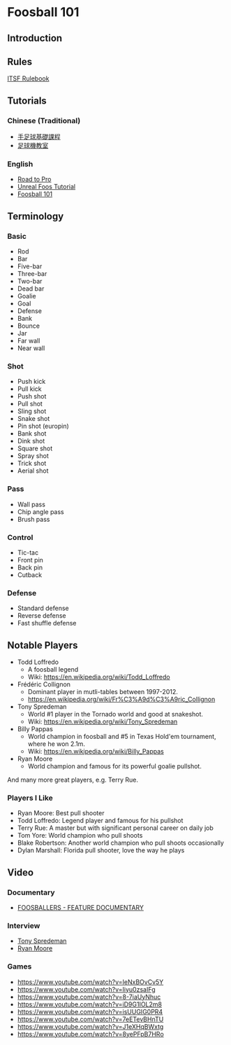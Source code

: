 # Foosball 101

## Introduction

## Rules

[ITSF Rulebook](https://www.tablesoccer.org/rules/documents/2016_Rulebook.pdf)

## Tutorials

### Chinese (Traditional)

- [手足球基礎課程](https://www.youtube.com/playlist?list=PLcbXZ6Z529q5D2NZaQQvr7GlEYrXnjl3x)
- [足球機教室](https://www.youtube.com/playlist?list=PLnKtDrpdcvNGmQSK7GumKsZ-QJSQFPS0K)

### English

- [Road to Pro](https://www.youtube.com/playlist?list=PLKaEfS35UByVqhNKgnW_yz4jNRqj97hoO)
- [Unreal Foos Tutorial](https://www.youtube.com/playlist?list=PL32C2818A77DC5F60)
- [Foosball 101](https://www.youtube.com/playlist?list=PLUuwRQL0EOk9d3xQQwjyc6fysKEsxqfXm)

## Terminology

### Basic

- Rod
- Bar
- Five-bar
- Three-bar
- Two-bar
- Dead bar
- Goalie
- Goal
- Defense
- Bank
- Bounce
- Jar
- Far wall
- Near wall

### Shot

- Push kick
- Pull kick
- Push shot
- Pull shot
- Sling shot
- Snake shot
- Pin shot (europin)
- Bank shot
- Dink shot
- Square shot
- Spray shot
- Trick shot
- Aerial shot

### Pass

- Wall pass
- Chip angle pass
- Brush pass

### Control

- Tic-tac
- Front pin
- Back pin
- Cutback

### Defense

- Standard defense
- Reverse defense
- Fast shuffle defense

## Notable Players

- Todd Loffredo
  - A foosball legend
  - Wiki: <https://en.wikipedia.org/wiki/Todd_Loffredo>
- Frédéric Collignon
  - Dominant player in mutli-tables between 1997-2012.
  - <https://en.wikipedia.org/wiki/Fr%C3%A9d%C3%A9ric_Collignon>
- Tony Spredeman
  - World #1 player in the Tornado world and good at snakeshot.
  - Wiki: <https://en.wikipedia.org/wiki/Tony_Spredeman>
- Billy Pappas
  - World champion in foosball and #5 in Texas Hold'em tournament, where he won 2.1m.
  - Wiki: <https://en.wikipedia.org/wiki/Billy_Pappas>
- Ryan Moore
  - World champion and famous for its powerful goalie pullshot.

And many more great players, e.g. Terry Rue.

### Players I Like

- Ryan Moore: Best pull shooter
- Todd Loffredo: Legend player and famous for his pullshot
- Terry Rue: A master but with significant personal career on daily job
- Tom Yore: World champion who pull shoots
- Blake Robertson: Another world champion who pull shoots occasionally
- Dylan Marshall: Florida pull shooter, love the way he plays

## Video

### Documentary

- [FOOSBALLERS - FEATURE DOCUMENTARY](https://foosballersmovie.com/)

### Interview

- [Tony Spredeman](https://www.youtube.com/watch?v=0MsE7iLI2g0)
- [Ryan Moore](https://www.youtube.com/watch?v=HGGcHj4I4DI)

### Games

- <https://www.youtube.com/watch?v=IeNxBOvCv5Y>
- <https://www.youtube.com/watch?v=Iiyu0zsaIFg>
- <https://www.youtube.com/watch?v=8-7iaUyNhuc>
- <https://www.youtube.com/watch?v=iD9G1IOL2m8>
- <https://www.youtube.com/watch?v=isUUGIG0PR4>
- <https://www.youtube.com/watch?v=7eETevBHnTU>
- <https://www.youtube.com/watch?v=J1eXHqBWxtg>
- <https://www.youtube.com/watch?v=8yePFpB7HRo>
